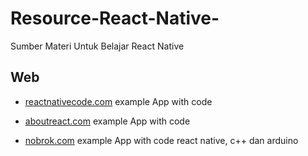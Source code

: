 # Resource-React-Native-
Sumber Materi Untuk Belajar React Native 

## Web 
- [reactnativecode.com](https://reactnativecode.com/) example App with code

- [aboutreact.com](http://aboutreact.com)  example App with code

- [nobrok.com](http://nobrok.com/)  example App with code react native, c++ dan arduino
